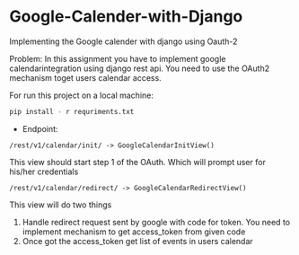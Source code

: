 # Google-Calender-with-Django
Implementing the Google calender with django using Oauth-2

Problem: In this assignment you have to implement google calendarintegration using django rest api. You need to use the OAuth2 mechanism toget users calendar access.

For run this project on a local machine: 

```sh
pip install - r requriments.txt
```

- Endpoint:
```
/rest/v1/calendar/init/ -> GoogleCalendarInitView()
```
This view should start step 1 of the OAuth. Which will prompt user for his/her credentials

```
/rest/v1/calendar/redirect/ -> GoogleCalendarRedirectView()
```
This view will do two things
1. Handle redirect request sent by google with code for token. You
need to implement mechanism to get access_token from given
code
2. Once got the access_token get list of events in users calendar


